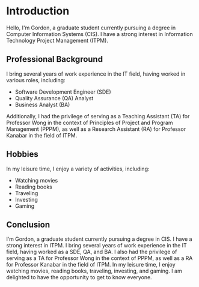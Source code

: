 # Introduction

Hello, I'm Gordon, a graduate student currently pursuing a degree in Computer Information Systems (CIS). I have a strong interest in Information Technology Project Management (ITPM). 

## Professional Background

I bring several years of work experience in the IT field, having worked in various roles, including:
- Software Development Engineer (SDE)
- Quality Assurance (QA) Analyst
- Business Analyst (BA)

Additionally, I had the privilege of serving as a Teaching Assistant (TA) for Professor Wong in the context of Principles of Project and Program Management (PPPM), as well as a Research Assistant (RA) for Professor Kanabar in the field of ITPM.

## Hobbies

In my leisure time, I enjoy a variety of activities, including:
- Watching movies
- Reading books
- Traveling
- Investing
- Gaming

## Conclusion

I‘m Gordon, a graduate student currently pursuing a degree in CIS. I have a strong interest in ITPM. I bring several years of work experience in the IT field, having worked as a SDE, QA, and BA. I also had the privilege of serving as a TA for Professor Wong in the context of PPPM, as well as a RA for Professor Kanabar in the field of ITPM. In my leisure time, I enjoy watching movies, reading books, traveling, investing, and gaming. I am delighted to have the opportunity to get to know everyone.

